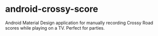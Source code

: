 # android-crossy-score
Android Material Design application for manually recording Crossy Road scores while playing on a TV. Perfect for parties.
